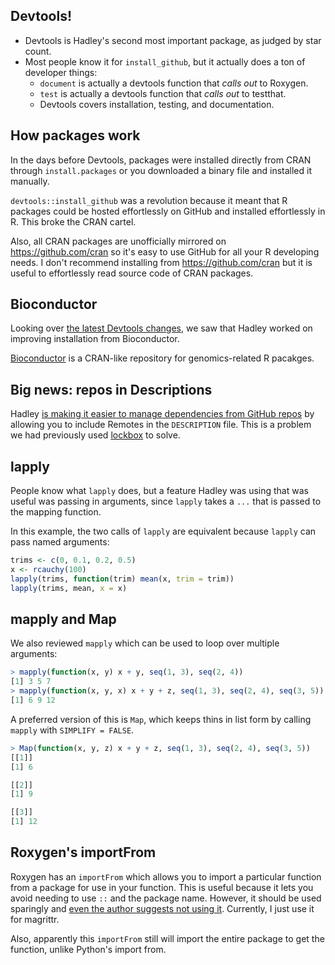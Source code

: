 ## Devtools!

* Devtools is Hadley's second most important package, as judged by star count.
* Most people know it for `install_github`, but it actually does a ton of developer things:
    * `document` is actually a devtools function that *calls out* to Roxygen.
    * `test` is actually a devtools function that *calls out* to testthat.
    * Devtools covers installation, testing, and documentation.


## How packages work

In the days before Devtools, packages were installed directly from CRAN through `install.packages` or you downloaded a binary file and installed it manually.

`devtools::install_github` was a revolution because it meant that R packages could be hosted effortlessly on GitHub and installed effortlessly in R.  This broke the CRAN cartel.

Also, all CRAN packages are unofficially mirrored on https://github.com/cran so it's easy to use GitHub for all your R developing needs.  I don't recommend installing from https://github.com/cran but it is useful to effortlessly read source code of CRAN packages.


## Bioconductor

Looking over [the latest Devtools changes](https://github.com/hadley/devtools/compare/eb1a7721194fc4f272443d32ae4e7ec7763e7e62...12b6c391cd357c244cfd6830a4aec76b67a4635c), we saw that Hadley worked on improving installation from Bioconductor.

[Bioconductor](https://www.bioconductor.org/) is a CRAN-like repository for genomics-related R pacakges.


## Big news: repos in Descriptions

Hadley [is making it easier to manage dependencies from GitHub repos](https://github.com/hadley/devtools/blob/master/vignettes/dependencies.Rmd) by allowing you to include Remotes in the `DESCRIPTION` file.  This is a problem we had previously used [lockbox](https://github.com/robertzk/lockbox) to solve.

## lapply

People know what `lapply` does, but a feature Hadley was using that was useful was passing in arguments, since `lapply` takes a `...` that is passed to the mapping function.

In this example, the two calls of `lapply` are equivalent because `lapply` can pass named arguments:

```R
trims <- c(0, 0.1, 0.2, 0.5)
x <- rcauchy(100)
lapply(trims, function(trim) mean(x, trim = trim))
lapply(trims, mean, x = x)
```

## mapply and Map

We also reviewed `mapply` which can be used to loop over multiple arguments:

```R
> mapply(function(x, y) x + y, seq(1, 3), seq(2, 4))
[1] 3 5 7
> mapply(function(x, y, x) x + y + z, seq(1, 3), seq(2, 4), seq(3, 5))
[1] 6 9 12
```

A preferred version of this is `Map`, which keeps thins in list form by calling `mapply` with `SIMPLIFY = FALSE`.

```R
> Map(function(x, y, z) x + y + z, seq(1, 3), seq(2, 4), seq(3, 5))
[[1]]
[1] 6

[[2]]
[1] 9

[[3]]
[1] 12
```


## Roxygen's importFrom

Roxygen has an `importFrom` which allows you to import a particular function from a package for use in your function.  This is useful because it lets you avoid needing to use `::` and the package name.  However, it should be used sparingly and [even the author suggests not using it](https://github.com/klutometis/roxygen/blob/cbd488066b7def0de00d679a076fbcaca94b74a0/vignettes/namespace.Rmd).  Currently, I just use it for magrittr.

Also, apparently this `importFrom` still will import the entire package to get the function, unlike Python's import from.
